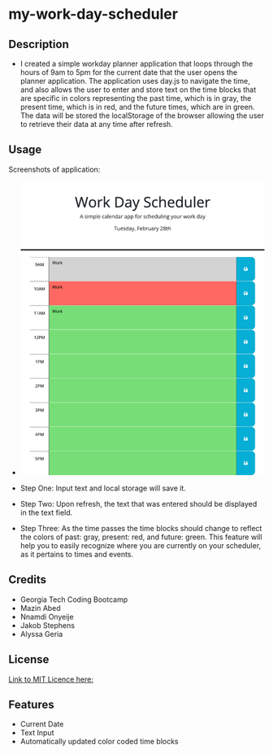 # my-work-day-scheduler

## Description

- I created a simple workday planner application that loops through the hours of 9am to 5pm for the current date that the user opens the planner application. The application uses day.js to navigate the time, and also allows the user to enter and store text on the time blocks that are specific in colors representing the past time, which is in gray, the present time, which is in red, and the future times, which are in green. The data will be stored the localStorage of the browser allowing the user to retrieve their data at any time after refresh.

## Usage 

Screenshots of application:

- ![alt text](./Assets/workday%20scheduler%20screenshot.png)

- Step One: Input text and local storage will save it.
- Step Two: Upon refresh, the text that was entered should be displayed in the text field.
- Step Three: As the time passes the time blocks should change to reflect the colors of past: gray, present: red, and future: green. This feature will help you to easily recognize where you are currently on your scheduler, as it pertains to times and events. 

## Credits
- Georgia Tech Coding Bootcamp
- Mazin Abed
- Nnamdi Onyeije
- Jakob Stephens
- Alyssa Geria

## License
[Link to MIT Licence here:](https://github.com/bundleofcodes/my-work-day-scheduler/blob/main/LICENSE)

## Features
- Current Date
- Text Input
- Automatically updated color coded time blocks
